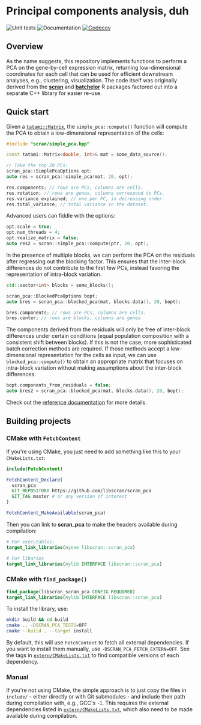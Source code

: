 # Principal components analysis, duh

![Unit tests](https://github.com/libscran/scran_pca/actions/workflows/run-tests.yaml/badge.svg)
![Documentation](https://github.com/libscran/scran_pca/actions/workflows/doxygenate.yaml/badge.svg)
[![Codecov](https://codecov.io/gh/libscran/scran_pca/graph/badge.svg?token=qklLZtJSE9)](https://codecov.io/gh/libscran/scran_pca)

## Overview

As the name suggests, this repository implements functions to perform a PCA on the gene-by-cell expression matrix,
returning low-dimensional coordinates for each cell that can be used for efficient downstream analyses, e.g., clustering, visualization.
The code itself was originally derived from the [**scran**](https://bioconductor.org/packages/scran) and [**batchelor**](https://bioconductor.org/packages/batchelor) R packages
factored out into a separate C++ library for easier re-use.

## Quick start

Given a [`tatami::Matrix`](https://github.com/tatami-inc/tatami), the `simple_pca::compute()` function will compute the PCA to obtain a low-dimensional representation of the cells:

```cpp
#include "scran/simple_pca.hpp"

const tatami::Matrix<double, int>& mat = some_data_source();

// Take the top 20 PCs:
scran_pca::SimplePcaOptions opt;
auto res = scran_pca::simple_pca(mat, 20, opt);

res.components; // rows are PCs, columns are cells.
res.rotation; // rows are genes, columns correspond to PCs.
res.variance_explained; // one per PC, in decreasing order.
res.total_variance; // total variance in the dataset.
```

Advanced users can fiddle with the options:

```cpp
opt.scale = true;
opt.num_threads = 4;
opt.realize_matrix = false;
auto res2 = scran::simple_pca::compute(ptr, 20, opt);
```

In the presence of multiple blocks, we can perform the PCA on the residuals after regressing out the blocking factor.
This ensures that the inter-block differences do not contribute to the first few PCs, instead favoring the representation of intra-block variation.

```cpp
std::vector<int> blocks = some_blocks();

scran_pca::BlockedPcaOptions bopt;
auto bres = scran_pca::blocked_pca(mat, blocks.data(), 20, bopt);

bres.components; // rows are PCs, columns are cells.
bres.center; // rows are blocks, columns are genes.
```

The components derived from the residuals will only be free of inter-block differences under certain conditions (equal population composition with a consistent shift between blocks).
If this is not the case, more sophisticated batch correction methods are required.
If those methods accept a low-dimensional representation for the cells as input, 
we can use `blocked_pca::compute()` to obtain an appropriate matrix that focuses on intra-block variation without making assumptions about the inter-block differences:

```cpp
bopt.components_from_residuals = false;
auto bres2 = scran_pca::blocked_pca(mat, blocks.data(), 20, bopt);
```

Check out the [reference documentation](https://libscran.github.io/scran_pca) for more details.

## Building projects

### CMake with `FetchContent`

If you're using CMake, you just need to add something like this to your `CMakeLists.txt`:

```cmake
include(FetchContent)

FetchContent_Declare(
  scran_pca
  GIT_REPOSITORY https://github.com/libscran/scran_pca
  GIT_TAG master # or any version of interest
)

FetchContent_MakeAvailable(scran_pca)
```

Then you can link to **scran_pca** to make the headers available during compilation:

```cmake
# For executables:
target_link_libraries(myexe libscran::scran_pca)

# For libaries
target_link_libraries(mylib INTERFACE libscran::scran_pca)
```

### CMake with `find_package()`

```cmake
find_package(libscran_scran_pca CONFIG REQUIRED)
target_link_libraries(mylib INTERFACE libscran::scran_pca)
```

To install the library, use:

```sh
mkdir build && cd build
cmake .. -DSCRAN_PCA_TESTS=OFF
cmake --build . --target install
```

By default, this will use `FetchContent` to fetch all external dependencies.
If you want to install them manually, use `-DSCRAN_PCA_FETCH_EXTERN=OFF`.
See the tags in [`extern/CMakeLists.txt`](extern/CMakeLists.txt) to find compatible versions of each dependency.

### Manual

If you're not using CMake, the simple approach is to just copy the files in `include/` - either directly or with Git submodules - and include their path during compilation with, e.g., GCC's `-I`.
This requires the external dependencies listed in [`extern/CMakeLists.txt`](extern/CMakeLists.txt), which also need to be made available during compilation.

